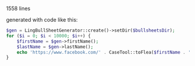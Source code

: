 1558 lines


generated with code like this:


```php
$gen = LingBullSheetGenerator::create()->setDir($bullsheetsDir);
for ($i = 0; $i < 10000; $i++) {
    $firstName = $gen->firstName();
    $lastName = $gen->lastName();
    echo 'https://www.facebook.com/' . CaseTool::toFlea($firstName . '.' . $lastName) . "<br>";
}
```